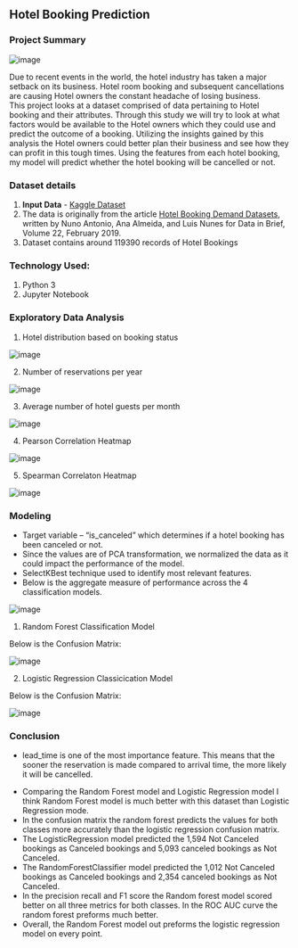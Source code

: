 ## Hotel Booking Prediction

### Project Summary

![image](https://user-images.githubusercontent.com/54513557/123023604-4839b600-d39d-11eb-871f-46ab8e847d42.png)

Due to recent events in the world, the hotel industry has taken a major setback on its business. Hotel room booking and subsequent cancellations are causing Hotel owners the constant headache of losing business.  
This project looks at a dataset comprised of data pertaining to Hotel booking and their attributes. Through this study we will try to look at what factors would be available to the Hotel owners which they could use and predict the outcome of a booking. Utilizing the insights gained by this analysis the Hotel owners could better plan their business and see how they can profit in this tough times. Using the features from each hotel booking, my model will predict whether the hotel booking will be cancelled or not.  

### Dataset details

1) **Input Data** - [Kaggle Dataset](https://www.kaggle.com/jessemostipak/hotel-booking-demand)
2) The data is originally from the article [Hotel Booking Demand Datasets](https://www.sciencedirect.com/science/article/pii/S2352340918315191), written by Nuno Antonio, Ana Almeida, and Luis Nunes for Data in Brief, Volume 22, February 2019.
3) Dataset contains around 119390 records of Hotel Bookings


### Technology Used:

1) Python 3
2) Jupyter Notebook


### Exploratory Data Analysis

1. Hotel distribution based on booking status

![image](https://user-images.githubusercontent.com/54513557/123024090-255bd180-d39e-11eb-9683-070ef03648d6.png)

2. Number of reservations per year

![image](https://user-images.githubusercontent.com/54513557/123024158-39073800-d39e-11eb-92c6-b7a755a728f9.png)

3. Average number of hotel guests per month

![image](https://user-images.githubusercontent.com/54513557/123024191-48868100-d39e-11eb-892c-941a4019abbd.png)

4. Pearson Correlation Heatmap

![image](https://user-images.githubusercontent.com/54513557/123024262-648a2280-d39e-11eb-848e-a6cd8c2e1fd8.png)

5. Spearman Correlaton Heatmap

![image](https://user-images.githubusercontent.com/54513557/123024285-6ce25d80-d39e-11eb-9bc9-9c9ce9c71df0.png)


### Modeling

- Target variable – “is_canceled” which determines if a hotel booking has been canceled or not. 
- Since the values are of PCA transformation, we normalized the data as it could impact the performance of the model.
- SelectKBest technique used to identify most relevant features.
- Below is the aggregate measure of performance across the 4 classification models.

![image](https://user-images.githubusercontent.com/54513557/123024452-af0b9f00-d39e-11eb-87dd-c5dcbb3ec76c.png)

1) Random Forest Classification Model

Below is the Confusion Matrix:

![image](https://user-images.githubusercontent.com/54513557/123024664-06aa0a80-d39f-11eb-8fc4-dd1206394124.png)

2) Logistic Regression Classicication Model

Below is the Confusion Matrix:

![image](https://user-images.githubusercontent.com/54513557/123024726-22adac00-d39f-11eb-9be1-3d72dcb62b0b.png)


### Conclusion

* lead_time is one of the most importance feature. This means that the sooner the reservation is made compared to arrival time, the more likely it will be cancelled.
- Comparing the Random Forest model and Logistic Regression model I think Random Forest model is much better with this dataset than Logistic Regression mode.
- In the confusion matrix the random forest predicts the values for both classes more accurately than the logistic regression confusion matrix.
- The LogisticRegression model predicted the 1,594 Not Canceled bookings as Canceled bookings and 5,093 canceled bookings as Not Canceled.
- The RandomForestClassifier model predicted the 1,012 Not Canceled bookings as Canceled bookings and 2,354 canceled bookings as Not Canceled.
- In the precision recall and F1 score the Random forest model scored better on all three metrics for both classes. In the ROC AUC curve the random forest preforms much better.
- Overall, the Random Forest model out preforms the logistic regression model on every point.
